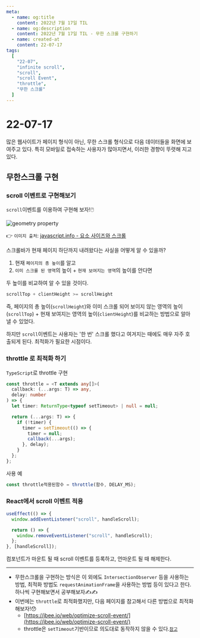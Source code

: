 ```yaml
---
meta:
  - name: og:title
    content: 2022년 7월 17일 TIL
  - name: og:description
    content: 2022년 7월 17일 TIL - 무한 스크롤 구현하기
  - name: created-at
    content: 22-07-17
tags:
  [
    "22-07",
    "infinite scroll",
    "scroll",
    "scroll Event",
    "throttle",
    "무한 스크롤"
  ]
---
```


# 22-07-17

많은 웹사이트가 페이지 형식이 아닌, 무한 스크롤 형식으로 다음 데이터들을 화면에 보여주고 있다. 특히 모바일로 접속하는 사용자가 많아지면서, 이러한 경향이 뚜렷해 지고 있다.

## 무한스크롤 구현

### scroll 이벤트로 구현해보기

`scroll`이벤트를 이용하여 구현해 보자!🖱️

![geometry property](https://user-images.githubusercontent.com/78826879/179498193-0f92e0bd-c517-4cba-98f6-da50566a5277.png)

👉 `이미지 출처`: [javascript.info - 요소 사이즈와 스크롤](https://ko.javascript.info/size-and-scroll)

스크롤바가 현재 페이지 하단까지 내려왔다는 사실을 어떻게 알 수 있을까?
1. 현재 `페이지의 총 높이`를 알고
2. `이미 스크롤 된 영역`의 높이 + `현재 보여지는 영역`의 높이를 안다면

두 높이를 비교하여 알 수 있을 것이다.

```js
scrollTop + clientHeight >= scrollHeight
```

즉, 페이지의 총 높이(`scrollHeight`)와 이미 스크롤 되어 보이지 않는 영역의 높이(`scrollTop`) + 현재 보여지는 영역의 높이(`clientHeight`)를 비교하는 방법으로 알아낼 수 있었다.

하지만 `scroll`이벤트는 사용자는 '한 번' 스크롤 했다고 여겨지는 때에도 매우 자주 호출되게 된다. 최적화가 필요한 시점이다.

### throttle 로 최적화 하기

`TypeScript`로 throttle 구현

```ts
const throttle = <T extends any[]>(
  callback: (...args: T) => any,
  delay: number
) => {
  let timer: ReturnType<typeof setTimeout> | null = null;

  return (...args: T) => {
    if (!timer) {
      timer = setTimeout(() => {
        timer = null;
        callback(...args);
      }, delay);
    }
  };
};
```

사용 예


```js
const throttle적용된함수 = throttle(함수, DELAY_MS);
```


### React에서 scroll 이벤트 적용

```js
useEffect(() => {
  window.addEventListener("scroll", handleScroll);

  return () => {
    window.removeEventListener("scroll", handleScroll);
  };
}, [handleScroll]);
```

컴포넌트가 마운트 될 때 scroll 이벤트를 등록하고, 언마운트 될 때 해제한다.

---

- 무한스크롤을 구현하는 방식은 이 외에도 `IntersectionObserver` 등을 사용하는 방법, 최적화 방법도 `requestAnimationFrame`을 사용하는 방법 등이 있다고 한다. 하나씩 구현해보면서 공부해보자✍✍
- 이번에는 `throttle`로 최적화했지만, 다음 페이지를 참고해서 다른 방법으로 최적화 해보자!😯
  - [https://jbee.io/web/optimize-scroll-event/](https://jbee.io/web/optimize-scroll-event/)
  - throttle은 `setTimeout`기반이므로 의도대로 동작하지 않을 수 있다.[`참고`](https://ko.javascript.info/settimeout-setinterval)

